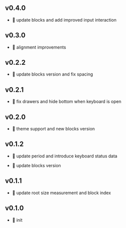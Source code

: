 ## v0.4.0

* 🌱 update blocks and add improved input interaction

## v0.3.0

* 🌱 alignment improvements

## v0.2.2

* 🐞 update blocks version and fix spacing

## v0.2.1

* 🐞 fix drawers and hide bottom when keyboard is open

## v0.2.0

* 🌱 theme support and new blocks version

## v0.1.2

* 🐞 update period and introduce keyboard status data

* 🐞 update blocks version

## v0.1.1

* 🐞 update root size measurement and block index

## v0.1.0

* 🐣 init
